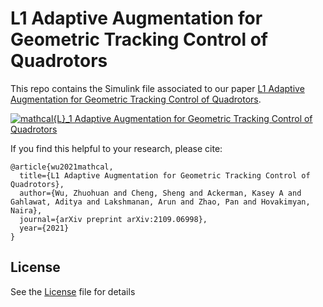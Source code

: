 # L1 Adaptive Augmentation for Geometric Tracking Control of Quadrotors

This repo contains the Simulink file associated to our paper [L1 Adaptive Augmentation for Geometric Tracking Control of Quadrotors](https://arxiv.org/pdf/2109.06998.pdf).

[![$mathcal{L}_1$ Adaptive Augmentation for Geometric Tracking Control of Quadrotors](https://img.youtube.com/vi/25Z7iAkZ5xw/hqdefault.jpg)](https://www.youtube.com/watch?v=25Z7iAkZ5xw)

If you find this helpful to your research, please cite:
<br />
```
@article{wu2021mathcal,
  title={L1 Adaptive Augmentation for Geometric Tracking Control of Quadrotors},
  author={Wu, Zhuohuan and Cheng, Sheng and Ackerman, Kasey A and Gahlawat, Aditya and Lakshmanan, Arun and Zhao, Pan and Hovakimyan, Naira},
  journal={arXiv preprint arXiv:2109.06998},
  year={2021}
}
```

## License

See the [License](License.txt) file for details
